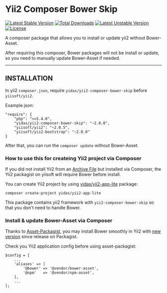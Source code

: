 Yii2 Composer Bower Skip
========================

[![Latest Stable Version](https://poser.pugx.org/yidas/yii2-composer-bower-skip/v/stable)](https://packagist.org/packages/yidas/yii2-composer-bower-skip)
[![Total Downloads](https://poser.pugx.org/yidas/yii2-composer-bower-skip/downloads)](https://packagist.org/packages/yidas/yii2-composer-bower-skip)
[![Latest Unstable Version](https://poser.pugx.org/yidas/yii2-composer-bower-skip/v/unstable)](https://packagist.org/packages/yidas/yii2-composer-bower-skip)
[![License](https://poser.pugx.org/yidas/yii2-composer-bower-skip/license)](https://packagist.org/packages/yidas/yii2-composer-bower-skip)

A composer package that allows you to install or update yii2 without Bower-Asset.

After requiring this composer, Bower packages will not be install or update, so you need to manually update Bower-Asset if needed.

---

INSTALLATION
------------

In yii2 `composer.json`, require `yidas/yii2-composer-bower-skip` before `yiisoft/yii2`.

Example json:
```
"require": {
    "php": ">=5.4.0",
    "yidas/yii2-composer-bower-skip": "~2.0.0",
    "yiisoft/yii2": "~2.0.5",
    "yiisoft/yii2-bootstrap": "~2.0.0"
}
```

After that, you can run the `composer update` without Bower-Asset.


### How to use this for createing Yii2 project via Composer

If you did not install Yii2 from an [Archive File](http://www.yiiframework.com/download/) but installed via Composer, the Yii2 packagist on yiisoft will require Bower before install.

You can create Yii2 project by using [yidas/yii2-app-lite](https://github.com/yidas/yii2-app-lite) package:  

    composer create-project yidas/yii2-app-lite

This package contains yii2 framework with `yii2-composer-bower-skip` so that you don't need to handle Bower. 


### Install & update Bower-Asset via Composer 

Thanks to [Asset-Packagist](https://asset-packagist.org/), you may install Bower smoothly in Yii2 with [new version](https://github.com/yiisoft/yii2-app-basic/commit/fc2ec7dfee9313288171e2fe8a5b80e22c1e1509) since release on Packagist. 

Check you Yii2 application config before using asset-packagist:

    $config = [
        ...
        'aliases' => [
            '@bower' => '@vendor/bower-asset',
            '@npm'   => '@vendor/npm-asset',
        ],
        ...
    ];
